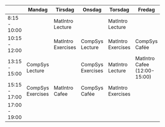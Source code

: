|               | Mandag            | Tirsdag            | Onsdag            | Torsdag           | Fredag                      |
| ------------- | ----------------- | ------------------ | ----------------- | ----------------- | --------------------------- |
| 8:15 - 10:00  |                   | MatIntro Lecture   |                   | MatIntro Lecture |                             |
| 10:15 - 12:00 |                   | MatIntro Exercises | CompSys Lecture   |    MatIntro Exercises               | CompSys Cafée                             |
| 13:15 - 15:00 | CompSys Lecture   |                    | CompSys Exercises |     MatIntro Lecture              |  MatIntro Cafee (12:00-15:00)|
| 15:15 - 17:00 | CompSys Exercises |     MatIntro Cafee               | CompSys Cafée     |             MatIntro Exercises      |                             |
| 17:00 - 19:00 |                   |                    |                   |                   |                             |


